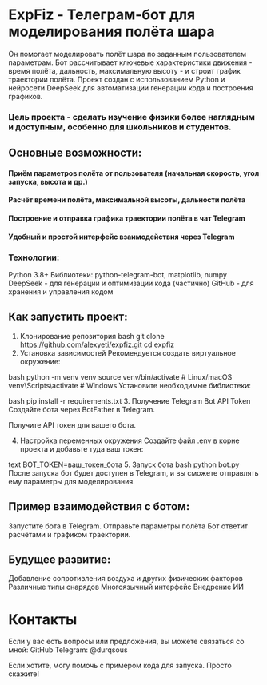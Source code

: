 # ExpFiz - Телеграм-бот для моделирования полёта шара
Он помогает моделировать полёт шара по заданным пользователем параметрам. Бот рассчитывает ключевые характеристики движения - время полёта, дальность, максимальную высоту - и строит график траектории полёта.
Проект создан с использованием Python и нейросети DeepSeek для автоматизации генерации кода и построения графиков.

### Цель проекта - сделать изучение физики более наглядным и доступным, особенно для школьников и студентов.

## Основные возможности:
#### Приём параметров полёта от пользователя (начальная скорость, угол запуска, высота и др.)
#### Расчёт времени полёта, максимальной высоты, дальности полёта
#### Построение и отправка графика траектории полёта в чат Telegram
#### Удобный и простой интерфейс взаимодействия через Telegram

### Технологии:
Python 3.8+
Библиотеки: python-telegram-bot, matplotlib, numpy
DeepSeek - для генерации и оптимизации кода (частично)
GitHub - для хранения и управления кодом

## Как запустить проект:
1. Клонирование репозитория
bash
git clone https://github.com/alexyeti/expfiz.git
cd expfiz
2. Установка зависимостей
Рекомендуется создать виртуальное окружение:

bash
python -m venv venv
source venv/bin/activate  # Linux/macOS
venv\Scripts\activate     # Windows
Установите необходимые библиотеки:

bash
pip install -r requirements.txt
3. Получение Telegram Bot API Token
Создайте бота через BotFather в Telegram.

Получите API токен для вашего бота.

4. Настройка переменных окружения
Создайте файл .env в корне проекта и добавьте туда ваш токен:

text
BOT_TOKEN=ваш_токен_бота
5. Запуск бота
bash
python bot.py
После запуска бот будет доступен в Telegram, и вы сможете отправлять ему параметры для моделирования.


## Пример взаимодействия с ботом:
Запустите бота в Telegram.
Отправьте параметры полёта
Бот ответит расчётами и графиком траектории.

## Будущее развитие:
Добавление сопротивления воздуха и других физических факторов
Различные типы снарядов
Многоязычный интерфейс
Внедрение ИИ

# Контакты
Если у вас есть вопросы или предложения, вы можете связаться со мной:
GitHub
Telegram: @durqsous

Если хотите, могу помочь с примером кода для запуска. Просто скажите!
